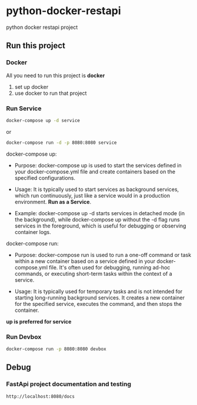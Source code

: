# python-docker-restapi
python docker restapi project

## Run this project

### Docker

All you need to run this project is **docker**

1. set up docker
2. use docker to run that project

### Run Service

``` bash
docker-compose up -d service
```

or

``` bash
docker-compose run -d -p 8080:8080 service
```

docker-compose up:

* Purpose: docker-compose up is used to start the services defined in your docker-compose.yml file and create containers based on the specified configurations.

* Usage: It is typically used to start services as background services, which run continuously, just like a service would in a production environment. **Run as a Service**.


* Example: docker-compose up -d starts services in detached mode (in the background), while docker-compose up without the -d flag runs services in the foreground, which is useful for debugging or observing container logs.


docker-compose run:

* Purpose: docker-compose run is used to run a one-off command or task within a new container based on a service defined in your docker-compose.yml file. It's often used for debugging, running ad-hoc commands, or executing short-term tasks within the context of a service.

* Usage: It is typically used for temporary tasks and is not intended for starting long-running background services. It creates a new container for the specified service, executes the command, and then stops the container.

**up is preferred for service**

### Run Devbox

```bash
docker-compose run -p 8080:8080 devbox
```

## Debug

### FastApi project documentation and testing

`http://localhost:8080/docs`